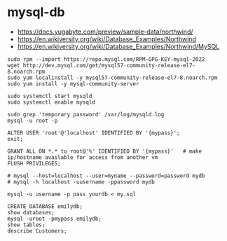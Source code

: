 # mysql-db
- https://docs.yugabyte.com/preview/sample-data/northwind/
- https://en.wikiversity.org/wiki/Database_Examples/Northwind
- https://en.wikiversity.org/wiki/Database_Examples/Northwind/MySQL  
```
sudo rpm --import https://repo.mysql.com/RPM-GPG-KEY-mysql-2022
wget http://dev.mysql.com/get/mysql57-community-release-el7-8.noarch.rpm
sudo yum localinstall -y mysql57-community-release-el7-8.noarch.rpm
sudo yum install -y mysql-community-server
```
```
sudo systemctl start mysqld 
sudo systemctl enable mysqld
```

```
sudo grep 'temporary password' /var/log/mysqld.log
mysql -u root -p
```
```
ALTER USER 'root'@'localhost' IDENTIFIED BY '{mypass}';
exit;
```
```
GRANT ALL ON *.* to root@'%' IDENTIFIED BY '{mypass}'   # make ip/hostname available for access from another vm
FLUSH PRIVILEGES;
```
```
# mysql --host=localhost --user=myname --password=password mydb
# mysql -h localhost -uusername -ppassword mydb
```

```
mysql -u username -p pass yourdb < my.sql
```

```
CREATE DATABASE emilydb;
show databases;
mysql -uroot -pmypass emilydb;
show tables;
describe Customers;

```



